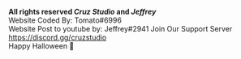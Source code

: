 **All rights reserved *Cruz Studio* and *Jeffrey***     
Website Coded By: Tomato#6996  
Website Post to youtube by: Jeffrey#2941
Join Our Support Server
https://discord.gg/cruzstudio   
Happy Halloween 🎃 